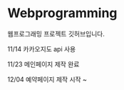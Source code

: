 # Webprogramming
웹프로그래밍 프로젝트 깃허브입니다. 


11/14 카카오지도 api 사용 

11/23 메인페이지 제작 완료

12/04 예약페이지 제작 시작 ~ 
